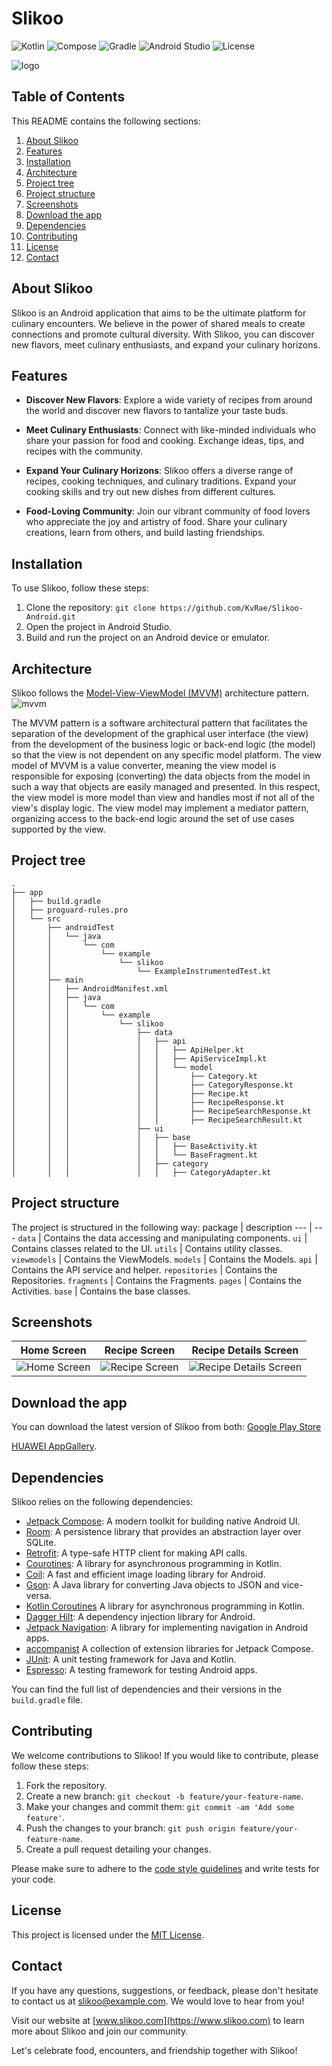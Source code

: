 
# Slikoo

![Kotlin](https://img.shields.io/badge/Kotlin-1.5.10-pink.svg)
![Compose](https://img.shields.io/badge/Compose-1.8.1-red.svg)
![Gradle](https://img.shields.io/badge/Gradle-7.0.0-yellow.svg)
![Android Studio](https://img.shields.io/badge/Android%20Studio-4.2.1-green.svg)
![License](https://img.shields.io/badge/License-MIT-blue.svg)



![logo](https://github.com/KvRae/Slikoo-Android/assets/58667227/94fee035-631a-498e-93ca-22f6b113e490)


## Table of Contents
This README contains the following sections:

1. [About Slikoo](#about-slikoo)
2. [Features](#features)
3. [Installation](#installation)
4. [Architecture](#architecture)
5. [Project tree](#project-tree)
6. [Project structure](#project-structure)
7. [Screenshots](#screenshots)
8. [Download the app](#download-the-app)
9. [Dependencies](#dependencies)
10. [Contributing](#contributing)
11. [License](#license)
12. [Contact](#contact)


## About Slikoo

Slikoo is an Android application that aims to be the ultimate platform for culinary encounters.
We believe in the power of shared meals to create connections and promote cultural diversity.
With Slikoo, you can discover new flavors, meet culinary enthusiasts, and expand your culinary horizons.

## Features

- **Discover New Flavors**: Explore a wide variety of recipes from around the world and discover new flavors to tantalize your taste buds.

- **Meet Culinary Enthusiasts**: Connect with like-minded individuals who share your passion for food and cooking. Exchange ideas, tips, and recipes with the community.

- **Expand Your Culinary Horizons**: Slikoo offers a diverse range of recipes, cooking techniques, and culinary traditions. Expand your cooking skills and try out new dishes from different cultures.

- **Food-Loving Community**: Join our vibrant community of food lovers who appreciate the joy and artistry of food. Share your culinary creations, learn from others, and build lasting friendships.

## Installation

To use Slikoo, follow these steps:

1. Clone the repository: `git clone https://github.com/KvRae/Slikoo-Android.git`
2. Open the project in Android Studio.
3. Build and run the project on an Android device or emulator.

## Architecture

Slikoo follows the [Model-View-ViewModel (MVVM)](https://en.wikipedia.org/wiki/Model%E2%80%93view%E2%80%93viewmodel) architecture pattern. 
![mvvm](https://github.com/KvRae/Slikoo-Android/assets/58667227/bdc86f23-7342-4016-abcb-6e584d1fe1bb)

The MVVM pattern is a software architectural pattern that facilitates the separation of the development of the graphical user interface (the view) 
from the development of the business logic or back-end logic (the model) so that the view is not dependent on any specific model platform. 
The view model of MVVM is a value converter, meaning the view model is responsible for exposing (converting) the data objects from the model in such a way 
that objects are easily managed and presented. In this respect, the view model is more model than view and handles most if not all of the view's display logic. 
The view model may implement a mediator pattern, organizing access to the back-end logic around the set of use cases supported by the view.


## Project tree

```
.
├── app
│   ├── build.gradle
│   ├── proguard-rules.pro
│   └── src
│       ├── androidTest
│       │   └── java
│       │       └── com
│       │           └── example
│       │               └── slikoo
│       │                   └── ExampleInstrumentedTest.kt
│       ├── main
│       │   ├── AndroidManifest.xml
│       │   ├── java
│       │   │   └── com
│       │   │       └── example
│       │   │           └── slikoo
│       │   │               ├── data
│       │   │               │   ├── api
│       │   │               │   │   ├── ApiHelper.kt
│       │   │               │   │   ├── ApiServiceImpl.kt
│       │   │               │   │   └── model
│       │   │               │   │       ├── Category.kt
│       │   │               │   │       ├── CategoryResponse.kt
│       │   │               │   │       ├── Recipe.kt
│       │   │               │   │       ├── RecipeResponse.kt
│       │   │               │   │       ├── RecipeSearchResponse.kt
│       │   │               │   │       ├── RecipeSearchResult.kt
│       │   │               ├── ui
│       │   │               │   ├── base
│       │   │               │   │   ├── BaseActivity.kt
│       │   │               │   │   └── BaseFragment.kt
│       │   │               │   ├── category
│       │   │               │   │   ├── CategoryAdapter.kt
```

## Project structure 
The project is structured in the following way:
package | description
--- | ---
`data` | Contains the data accessing and manipulating components.
`ui` | Contains classes related to the UI.
`utils` | Contains utility classes.
`viewmodels` | Contains the ViewModels.
`models` | Contains the Models.
`api` | Contains the API service and helper.
`repositories` | Contains the Repositories.
`fragments` | Contains the Fragments.
`pages` | Contains the Activities.
`base` | Contains the base classes.

## Screenshots
| Home Screen                                                                                                  | Recipe Screen                                                                                                  | Recipe Details Screen                                                                                                  |
|--------------------------------------------------------------------------------------------------------------|----------------------------------------------------------------------------------------------------------------|------------------------------------------------------------------------------------------------------------------------|
| ![Home Screen](https://github.com/KvRae/Slikoo-Android/assets/58667227/929b54c0-09d7-43e3-bec1-7d902c9885a2) | ![Recipe Screen](https://github.com/KvRae/Slikoo-Android/assets/58667227/a5589b44-672c-456b-9d26-8e252d9d4c55) | ![Recipe Details Screen](https://github.com/KvRae/Slikoo-Android/assets/58667227/a5589b44-672c-456b-9d26-8e252d9d4c55) |

## Download the app

You can download the latest version of Slikoo from both:
[Google Play Store](https://play.google.com/store/apps/details?id=com.slikoo.slikoo&hl=en)

[HUAWEI AppGallery](https://www.amazon.com/dp/B08Z3JQZQD).



## Dependencies

Slikoo relies on the following dependencies:

- [Jetpack Compose](https://developer.android.com/jetpack/compose): A modern toolkit for building native Android UI.
- [Room](https://developer.android.com/jetpack/androidx/releases/room): A persistence library that provides an abstraction layer over SQLite.
- [Retrofit](https://square.github.io/retrofit/): A type-safe HTTP client for making API calls.
- [Courotines](https://developer.android.com/kotlin/coroutines): A library for asynchronous programming in Kotlin.
- [Coil](https://github.com/bumptech/glide): A fast and efficient image loading library for Android.
- [Gson](https://github.com/google/gson): A Java library for converting Java objects to JSON and vice-versa.
- [Kotlin Coroutines]() A library for asynchronous programming in Kotlin.
- [Dagger Hilt](https://dagger.dev/hilt/): A dependency injection library for Android.
- [Jetpack Navigation](https://developer.android.com/guide/navigation): A library for implementing navigation in Android apps.
- [accompanist]() A collection of extension libraries for Jetpack Compose.
- [JUnit](https://junit.org/junit5/): A unit testing framework for Java and Kotlin.
- [Espresso](https://developer.android.com/training/testing/espresso): A testing framework for testing Android apps.


You can find the full list of dependencies and their versions in the `build.gradle` file.

## Contributing

We welcome contributions to Slikoo! If you would like to contribute, please follow these steps:

1. Fork the repository.
2. Create a new branch: `git checkout -b feature/your-feature-name`.
3. Make your changes and commit them: `git commit -am 'Add some feature'`.
4. Push the changes to your branch: `git push origin feature/your-feature-name`.
5. Create a pull request detailing your changes.

Please make sure to adhere to the [code style guidelines](https://github.com/slikoo/style-guide) and write tests for your code.

## License

This project is licensed under the [MIT License](LICENSE).

## Contact

If you have any questions, suggestions, or feedback, please don't hesitate to contact us at [slikoo@example.com](mailto:contact@slikoo.com). We would love to hear from you!

Visit our website at [www.slikoo.com](https://www.slikoo.com) to learn more about Slikoo and join our community.

Let's celebrate food, encounters, and friendship together with Slikoo!
